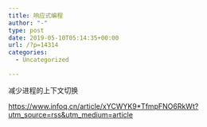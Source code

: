 ```yaml
---
title: 响应式编程
author: "-"
type: post
date: 2019-05-10T05:14:35+00:00
url: /?p=14314
categories:
  - Uncategorized

---
```

减少进程的上下文切换
  
https://www.infoq.cn/article/xYCWYK9*TfmpFNO6RkWt?utm_source=rss&utm_medium=article